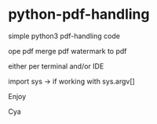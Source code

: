 # python-pdf-handling

simple python3 pdf-handling code

ope pdf
merge pdf
watermark to pdf

either per terminal and/or IDE

import sys -> if working with sys.argv[]

Enjoy

Cya

